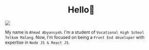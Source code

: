 <h1 align="center">Hello👋</h1>


 <img src="https://user-images.githubusercontent.com/73097560/115834477-dbab4500-a447-11eb-908a-139a6edaec5c.gif">
 
<!-- Bio -->
My name is `Ahmad Abyansyah`. I'm a student of `Vocational High School Telkom Malang`. Now, I'm focused on being a `Front End developer` with expertise in `Node JS & React JS`.

